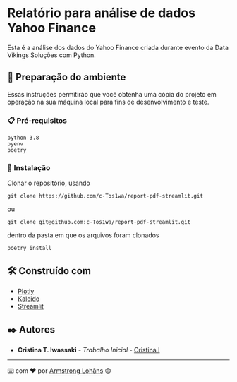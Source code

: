 # Relatório para análise de dados Yahoo Finance

Esta é a análise dos dados do Yahoo Finance criada durante evento da Data Vikings Soluções com Python.

## 🚀 Preparação do ambiente

Essas instruções permitirão que você obtenha uma cópia do projeto em operação na sua máquina local para fins de desenvolvimento e teste. 

### 📋 Pré-requisitos

```
python 3.8
pyenv
poetry 
```

### 🔧 Instalação

Clonar o repositório, usando

```
git clone https://github.com/c-Tos1wa/report-pdf-streamlit.git
```
ou

```
git clone git@github.com:c-Tos1wa/report-pdf-streamlit.git
```
dentro da pasta em que os arquivos foram clonados

```
poetry install
```

## 🛠️ Construído com

* [Plotly](https://plotly.com/python/)
* [Kaleido](https://docs.kaleido.io/)
* [Streamlit](https://docs.streamlit.io/)
 

## ✒️ Autores

* **Cristina T. Iwassaki** - *Trabalho Inicial* - [Cristina I](https://github.com/c-Tos1wa)


<!-- ## 📄 Licença

Este projeto está sob a licença (sua licença) - veja o arquivo [LICENSE.md](https://github.com/usuario/projeto/licenca) para detalhes.
 -->


---
⌨️ com ❤️ por [Armstrong Lohãns](https://gist.github.com/lohhans) 😊